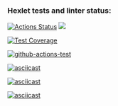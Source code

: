 ### Hexlet tests and linter status:
[![Actions Status](https://github.com/Shamilist/frontend-project-lvl1/workflows/hexlet-check/badge.svg)](https://github.com/Shamilist/frontend-project-lvl1/actions)
<a href="https://codeclimate.com/github/codeclimate/codeclimate/maintainability"><img src="https://api.codeclimate.com/v1/badges/a99a88d28ad37a79dbf6/maintainability" /></a>

[![Test Coverage](https://api.codeclimate.com/v1/badges/a99a88d28ad37a79dbf6/test_coverage)](https://codeclimate.com/github/codeclimate/codeclimate/test_coverage)

[![github-actions-test](https://github.com/Shamilist/frontend-project-lvl1/actions/workflows/github-actions-test/badge.svg)](https://github.com/Shamilist/frontend-project-lvl1/actions)

<!-- game is even -->
[![asciicast](https://asciinema.org/a/442773.svg)](https://asciinema.org/a/442773)

<!-- game is calc -->
[![asciicast](https://asciinema.org/a/XKAUdAQy8UrXK382EsYpzBOC4.svg)](https://asciinema.org/a/XKAUdAQy8UrXK382EsYpzBOC4)

<!-- game is gcd -->
[![asciicast](https://asciinema.org/a/J7l6FU73IgcuesCCbam48q05K.svg)](https://asciinema.org/a/J7l6FU73IgcuesCCbam48q05K)
